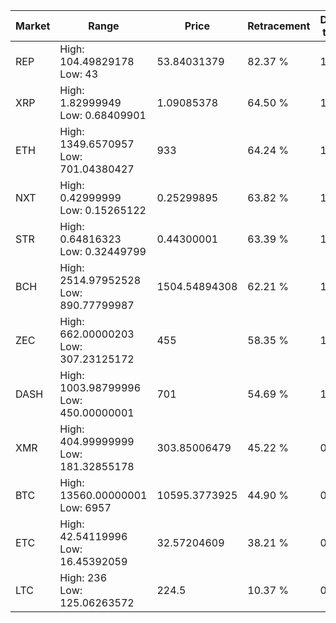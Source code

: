 | Market | Range | Price| Retracement | Doubles to 50% |
| --- | --- | --- | --- | --- |
| REP | High: 104.49829178<br />Low: 43 | 53.84031379 | 82.37 % | 1.37 |
| XRP | High: 1.82999949<br />Low: 0.68409901 | 1.09085378 | 64.50 % | 1.15 |
| ETH | High: 1349.6570957<br />Low: 701.04380427 | 933 | 64.24 % | 1.10 |
| NXT | High: 0.42999999<br />Low: 0.15265122 | 0.25299895 | 63.82 % | 1.15 |
| STR | High: 0.64816323<br />Low: 0.32449799 | 0.44300001 | 63.39 % | 1.10 |
| BCH | High: 2514.97952528<br />Low: 890.77799987 | 1504.54894308 | 62.21 % | 1.13 |
| ZEC | High: 662.00000203<br />Low: 307.23125172 | 455 | 58.35 % | 1.07 |
| DASH | High: 1003.98799996<br />Low: 450.00000001 | 701 | 54.69 % | 1.04 |
| XMR | High: 404.99999999<br />Low: 181.32855178 | 303.85006479 | 45.22 % | 0.00 |
| BTC | High: 13560.00000001<br />Low: 6957 | 10595.3773925 | 44.90 % | 0.00 |
| ETC | High: 42.54119996<br />Low: 16.45392059 | 32.57204609 | 38.21 % | 0.00 |
| LTC | High: 236<br />Low: 125.06263572 | 224.5 | 10.37 % | 0.00 |
